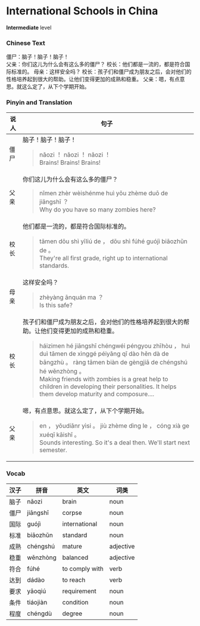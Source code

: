 # International Schools in China
**Intermediate** level
### Chinese Text
僵尸：脑子！脑子！脑子！<br />父亲：你们这儿为什么会有这么多的僵尸？
校长：他们都是一流的，都是符合国际标准的。
母亲：这样安全吗？
校长：孩子们和僵尸成为朋友之后，会对他们的性格培养起到很大的帮助。让他们变得更加的成熟和稳重。
父亲：嗯，有点意思。就这么定了，从下个学期开始。

### Pinyin and Translation
|说人|句子|
|----|----|
|僵尸|脑子！脑子！脑子！<blockquote>nǎozi ！ nǎozi ！ nǎozi ！<br />Brains! Brains! Brains!</blockquote>|
|父亲|你们这儿为什么会有这么多的僵尸？<blockquote>nǐmen zhèr wèishénme huì yǒu zhème duō de jiāngshī ？<br />Why do you have so many zombies here?</blockquote>|
|校长|他们都是一流的，都是符合国际标准的。<blockquote>tāmen dōu shì yīliú de ， dōu shì fúhé guójì biāozhǔn de 。<br />They're all first grade, right up to international standards.</blockquote>|
|母亲|这样安全吗？<blockquote>zhèyàng ānquán ma ？<br />Is this safe?</blockquote>|
|校长|孩子们和僵尸成为朋友之后，会对他们的性格培养起到很大的帮助。让他们变得更加的成熟和稳重。<blockquote>háizimen hé jiāngshī chéngwéi péngyou zhīhòu ， huì duì tāmen de xìnggé péiyǎng qǐ dào hěn dà de bāngzhù 。 ràng tāmen biàn de gèngjiā de chéngshú hé wěnzhòng 。<br />Making friends with zombies is a great help to children in developing their personalities. It helps them develop maturity and composure....</blockquote>|
|父亲|嗯，有点意思。就这么定了，从下个学期开始。<blockquote>en ， yǒudiǎnr yìsi 。 jiù zhème dìng le ， cóng xià ge xuéqī kāishǐ 。<br />Sounds interesting. So it's a deal then. We'll start next semester.</blockquote>|
### Vocab
|汉子|拼音|英文|词类|
|----|----|----|----|
|脑子|nǎozi|brain|noun|
|僵尸|jiāngshī|corpse|noun|
|国际|guójì|international|noun|
|标准|biāozhǔn|standard|noun|
|成熟|chéngshú|mature|adjective|
|稳重|wěnzhòng|balanced|adjective|
|符合|fúhé|to comply with|verb|
|达到|dádào|to reach|verb|
|要求|yāoqiú|requirement|noun|
|条件|tiáojiàn|condition|noun|
|程度|chéngdù|degree|noun|